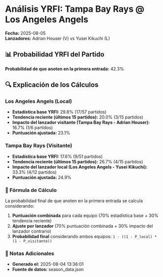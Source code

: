 # Análisis YRFI: Tampa Bay Rays @ Los Angeles Angels

**Fecha:** 2025-08-05  
**Lanzadores:** Adrian Houser (V) vs Yusei Kikuchi (L)

## 📊 Probabilidad YRFI del Partido

**Probabilidad de que anoten en la primera entrada:** 42.3%

## 🔍 Explicación de los Cálculos

### Los Angeles Angels (Local)
- **Estadística base YRFI:** 29.8% (17/57 partidos)
- **Tendencia reciente (últimos 15 partidos):** 20.0% (3/15 partidos)
- **Impacto del lanzador visitante (Tampa Bay Rays - Adrian Houser):** 16.7% (1/6 partidos)
- **Puntuación ajustada:** 23.1%

### Tampa Bay Rays (Visitante)
- **Estadística base YRFI:** 17.6% (9/51 partidos)
- **Tendencia reciente (últimos 15 partidos):** 26.7% (4/15 partidos)
- **Impacto del lanzador local (Los Angeles Angels - Yusei Kikuchi):** 33.3% (4/12 partidos)
- **Puntuación ajustada:** 24.9%

### 📝 Fórmula de Cálculo

La probabilidad final de que anoten en la primera entrada se calcula considerando:
1. **Puntuación combinada** para cada equipo (70% estadística base + 30% tendencia reciente)
2. **Ajuste por lanzador** (70% puntuación combinada + 30% impacto del lanzador contrario)
3. **Probabilidad final** considerando ambos equipos: `1 - ((1 - P_local) * (1 - P_visitante))`

### 📌 Notas Adicionales

- **Generado el:** 2025-08-04 13:36:01
- **Fuente de datos:** season_data.json
